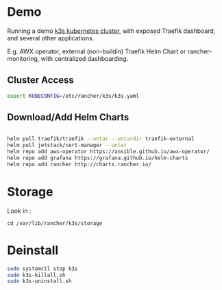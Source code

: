# Demo

Running a demo [k3s kubernetes cluster](https://docs.k3s.io), with exposed Traefik dashboard, and several other applications.

E.g. AWX operator, external (non-buildin) Traefik Helm Chart or rancher-monitoring, with centralized dashboarding. 

## Cluster Access

```bash
export KUBECONFIG=/etc/rancher/k3s/k3s.yaml
```

## Download/Add Helm Charts

```bash

helm pull traefik/traefik --untar --untardir traefik-external
helm pull jetstack/cert-manager --untar
helm repo add awx-operator https://ansible.github.io/awx-operator/
helm repo add grafana https://grafana.github.io/helm-charts
helm repo add rancher http://charts.rancher.io/
```

# Storage

Look in :

```
cd /var/lib/rancher/k3s/storage
```

# Deinstall

```bash
sudo systemctl stop k3s
sudo k3s-killall.sh
sudo k3s-uninstall.sh
```